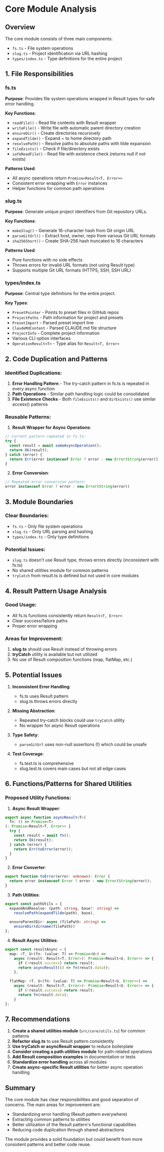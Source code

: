 # Core Module Analysis

## Overview
The core module consists of three main components:
- `fs.ts` - File system operations
- `slug.ts` - Project identification via URL hashing
- `types/index.ts` - Type definitions for the entire project

## 1. File Responsibilities

### fs.ts
**Purpose**: Provides file system operations wrapped in Result types for safe error handling.

**Key Functions**:
- `readFile()` - Read file contents with Result wrapper
- `writeFile()` - Write file with automatic parent directory creation
- `ensureDir()` - Create directories recursively
- `expandTilde()` - Expand ~ to home directory path
- `resolvePath()` - Resolve paths to absolute paths with tilde expansion
- `fileExists()` - Check if file/directory exists
- `safeReadFile()` - Read file with existence check (returns null if not exists)

**Patterns Used**:
- All async operations return `Promise<Result<T, Error>>`
- Consistent error wrapping with `Error` instances
- Helper functions for common path operations

### slug.ts
**Purpose**: Generate unique project identifiers from Git repository URLs.

**Key Functions**:
- `makeSlug()` - Generate 16-character hash from Git origin URL
- `parseGitUrl()` - Extract host, owner, repo from various Git URL formats
- `sha256Short()` - Create SHA-256 hash truncated to 16 characters

**Patterns Used**:
- Pure functions with no side effects
- Throws errors for invalid URL formats (not using Result type)
- Supports multiple Git URL formats (HTTPS, SSH, SSH URL)

### types/index.ts
**Purpose**: Central type definitions for the entire project.

**Key Types**:
- `PresetPointer` - Points to preset files in GitHub repos
- `ProjectPaths` - Path information for project and presets
- `PresetImport` - Parsed preset import line
- `ClaudeMdContent` - Parsed CLAUDE.md file structure
- `ProjectInfo` - Complete project information
- Various CLI option interfaces
- `OperationResult<T>` - Type alias for `Result<T, Error>`

## 2. Code Duplication and Patterns

### Identified Duplications:
1. **Error Handling Pattern** - The try-catch pattern in fs.ts is repeated in every async function
2. **Path Operations** - Similar path handling logic could be consolidated
3. **File Existence Checks** - Both `fileExists()` and `dirExists()` use similar access() patterns

### Reusable Patterns:
1. **Result Wrapper for Async Operations**:
```typescript
// Current pattern repeated in fs.ts:
try {
  const result = await someAsyncOperation();
  return Ok(result);
} catch (error) {
  return Err(error instanceof Error ? error : new Error(String(error)));
}
```

2. **Error Conversion**:
```typescript
// Repeated error conversion pattern:
error instanceof Error ? error : new Error(String(error))
```

## 3. Module Boundaries

### Clear Boundaries:
- `fs.ts` - Only file system operations
- `slug.ts` - Only URL parsing and hashing
- `types/index.ts` - Only type definitions

### Potential Issues:
- `slug.ts` doesn't use Result type, throws errors directly (inconsistent with fs.ts)
- No shared utilities module for common patterns
- `tryCatch` from result.ts is defined but not used in core modules

## 4. Result Pattern Usage Analysis

### Good Usage:
- All fs.ts functions consistently return `Result<T, Error>`
- Clear success/failure paths
- Proper error wrapping

### Areas for Improvement:
1. **slug.ts** should use Result instead of throwing errors
2. **tryCatch** utility is available but not utilized
3. No use of Result composition functions (map, flatMap, etc.)

## 5. Potential Issues

1. **Inconsistent Error Handling**:
   - fs.ts uses Result pattern
   - slug.ts throws errors directly

2. **Missing Abstraction**:
   - Repeated try-catch blocks could use `tryCatch` utility
   - No wrapper for async Result operations

3. **Type Safety**:
   - `parseGitUrl` uses non-null assertions (!) which could be unsafe

4. **Test Coverage**:
   - fs.test.ts is comprehensive
   - slug.test.ts covers main cases but not all edge cases

## 6. Functions/Patterns for Shared Utilities

### Proposed Utility Functions:

1. **Async Result Wrapper**:
```typescript
export async function asyncResult<T>(
  fn: () => Promise<T>
): Promise<Result<T, Error>> {
  try {
    const result = await fn();
    return Ok(result);
  } catch (error) {
    return Err(toError(error));
  }
}
```

2. **Error Converter**:
```typescript
export function toError(error: unknown): Error {
  return error instanceof Error ? error : new Error(String(error));
}
```

3. **Path Utilities**:
```typescript
export const pathUtils = {
  expandAndResolve: (path: string, base?: string) => 
    resolvePath(expandTilde(path), base),
  
  ensureParentDir: async (filePath: string) => 
    ensureDir(dirname(filePath))
};
```

4. **Result Async Utilities**:
```typescript
export const resultAsync = {
  map: <T, U>(fn: (value: T) => Promise<U>) => 
    async (result: Result<T, Error>): Promise<Result<U, Error>> => {
      if (!result.success) return result;
      return asyncResult(() => fn(result.data));
    },
    
  flatMap: <T, U>(fn: (value: T) => Promise<Result<U, Error>>) =>
    async (result: Result<T, Error>): Promise<Result<U, Error>> => {
      if (!result.success) return result;
      return fn(result.data);
    }
};
```

## 7. Recommendations

1. **Create a shared utilities module** (`src/core/utils.ts`) for common patterns
2. **Refactor slug.ts** to use Result pattern consistently
3. **Use tryCatch or asyncResult wrapper** to reduce boilerplate
4. **Consider creating a path utilities module** for path-related operations
5. **Add Result composition examples** in documentation or tests
6. **Standardize error handling** across all modules
7. **Create async-specific Result utilities** for better async operation handling

## Summary

The core module has clear responsibilities and good separation of concerns. The main areas for improvement are:
- Standardizing error handling (Result pattern everywhere)
- Extracting common patterns to utilities
- Better utilization of the Result pattern's functional capabilities
- Reducing code duplication through shared abstractions

The module provides a solid foundation but could benefit from more consistent patterns and better code reuse.